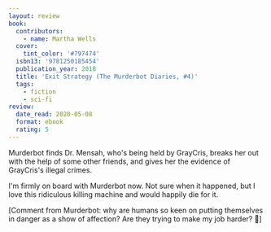 ```yaml
---
layout: review
book:
  contributors:
    - name: Martha Wells
  cover:
    tint_color: '#797474'
  isbn13: '9781250185454'
  publication_year: 2018
  title: 'Exit Strategy (The Murderbot Diaries, #4)'
  tags:
    - fiction
    - sci-fi
review:
  date_read: 2020-05-08
  format: ebook
  rating: 5
---
```


Murderbot finds Dr. Mensah, who's being held by GrayCris, breaks her out with the help of some other friends, and gives her the evidence of GrayCris's illegal crimes.

I'm firmly on board with Murderbot now.
Not sure when it happened, but I love this ridiculous killing machine and would happily die for it.

[Comment from Murderbot: why are humans so keen on putting themselves in danger as a show of affection? Are they trying to make my job harder? 🤖]
